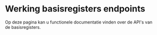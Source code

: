 # Werking basisregisters endpoints
<div class="v1-typography">
    <p class="v1-introduction"> 
   Op deze pagina kan u functionele documentatie vinden over de API's van de basisregisters.
    </p>
</div>
